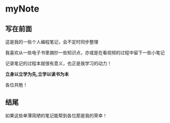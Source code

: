 # myNote
## 写在前面
这是我的一些个人编程笔记，会不定时同步整理

我喜欢从一些电子书里摘抄一些知识点，亦或是在看视频的过程中留下一些小笔记

记录笔记的过程本就很有意义，也正是我学习的动力！

**立身以立学为先,立学以读书为本**

各位共勉！
## 结尾
如果这些单薄简陋的笔记能帮到各位那是我的荣幸！
